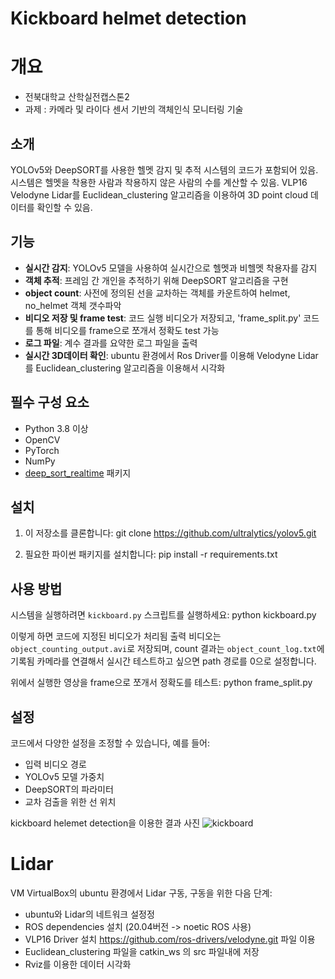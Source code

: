 # Kickboard helmet detection
# 개요
- 전북대학교 산학실전캡스톤2
- 과제 : 카메라 및 라이다 센서 기반의 객체인식 모니터링 기술

## 소개
YOLOv5와 DeepSORT를 사용한 헬멧 감지 및 추적 시스템의 코드가 포함되어 있음.
시스템은 헬멧을 착용한 사람과 착용하지 않은 사람의 수를 계산할 수 있음.
VLP16 Velodyne Lidar를 Euclidean_clustering 알고리즘을 이용하여 3D point cloud 데이터를 확인할 수 있음.

## 기능
- **실시간 감지**: YOLOv5 모델을 사용하여 실시간으로 헬멧과 비헬멧 착용자를 감지
- **객체 추적**: 프레임 간 개인을 추적하기 위해 DeepSORT 알고리즘을 구현
- **object count**: 사전에 정의된 선을 교차하는 객체를 카운트하여 helmet, no_helmet 객체 갯수파악
- **비디오 저장 및 frame test**: 코드 실행 비디오가 저장되고, 'frame_split.py' 코드를 통해 비디오를 frame으로 쪼개서 정확도 test 가능
- **로그 파일**: 계수 결과를 요약한 로그 파일을 출력
- **실시간 3D데이터 확인**: ubuntu 환경에서 Ros Driver를 이용해 Velodyne Lidar를 Euclidean_clustering 알고리즘을 이용해서 시각화

## 필수 구성 요소
- Python 3.8 이상
- OpenCV
- PyTorch
- NumPy
- [deep_sort_realtime](https://github.com/levan92/deep_sort_realtime) 패키지

## 설치
1. 이 저장소를 클론합니다:
git clone <https://github.com/ultralytics/yolov5.git>

2. 필요한 파이썬 패키지를 설치합니다:
pip install -r requirements.txt


## 사용 방법
시스템을 실행하려면 `kickboard.py` 스크립트를 실행하세요:
python kickboard.py

이렇게 하면 코드에 지정된 비디오가 처리됨 출력 비디오는 `object_counting_output.avi`로 저장되며, count 결과는 `object_count_log.txt`에 기록됨
카메라를 연결해서 실시간 테스트하고 싶으면 path 경로를 0으로 설정합니다.

위에서 실행한 영상을 frame으로 쪼개서 정확도를 테스트:
python frame_split.py

## 설정
코드에서 다양한 설정을 조정할 수 있습니다, 예를 들어:
- 입력 비디오 경로
- YOLOv5 모델 가중치
- DeepSORT의 파라미터
- 교차 검출을 위한 선 위치

kickboard helemet detection을 이용한 결과 사진
  ![kickboard](https://github.com/ddddddeok/kickboard/assets/102820807/1e22fb2e-c235-4a74-80fd-a86b2d18f08f)


# Lidar
VM VirtualBox의 ubuntu 환경에서 Lidar 구동, 구동을 위한 다음 단계:
- ubuntu와 Lidar의 네트워크 설정정
- ROS dependencies 설치 (20.04버전 -> noetic ROS 사용)
- VLP16 Driver 설치 <https://github.com/ros-drivers/velodyne.git> 파일 이용
- Euclidean_clustering 파일을 catkin_ws 의 src 파일내에 저장
- Rviz를 이용한 데이터 시각화
